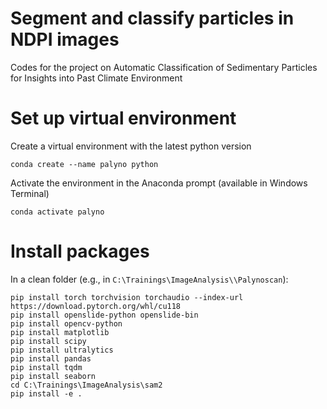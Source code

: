 # Segment and classify particles in NDPI images

Codes for the project on Automatic Classification of Sedimentary Particles for Insights into Past Climate Environment

# Set up virtual environment

Create a virtual environment with the latest python version
```
conda create --name palyno python
```
Activate the environment in the Anaconda prompt (available in Windows Terminal)
```
conda activate palyno
```

# Install packages
In a clean folder (e.g., in `C:\Trainings\ImageAnalysis\\Palynoscan`):

```
pip install torch torchvision torchaudio --index-url https://download.pytorch.org/whl/cu118
pip install openslide-python openslide-bin
pip install opencv-python
pip install matplotlib
pip install scipy
pip install ultralytics
pip install pandas
pip install tqdm
pip install seaborn
cd C:\Trainings\ImageAnalysis\sam2
pip install -e .
```
